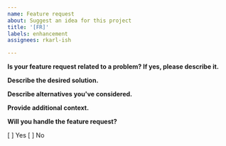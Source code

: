 ```yaml
---
name: Feature request
about: Suggest an idea for this project
title: '[FR]'
labels: enhancement
assignees: rkarl-ish

---
```


**Is your feature request related to a problem? If yes, please describe it.**
<!-- A clear and concise description of what the problem is, e.g, I'm always frustrated when [...] -->


**Describe the desired solution.**
<!-- A clear and concise description of what you want to happen.-->


**Describe alternatives you've considered.**
<!-- A clear and concise description of any alternative solutions or features you've considered.-->


**Provide additional context.**
<!-- Add any other context or screenshots about the feature request here.-->


**Will you handle the feature request?**

[ ] Yes
[ ] No
